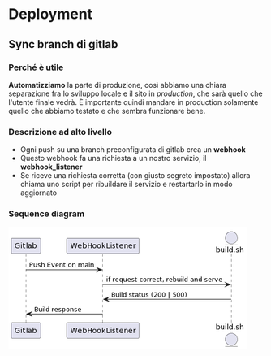 # Deployment

## Sync branch di gitlab

### Perché è utile

**Automatizziamo** la parte di produzione, così abbiamo una chiara separazione fra lo sviluppo locale
e il sito in *production*, che sarà quello che l'utente finale vedrà.
È importante quindi mandare in production solamente quello che abbiamo testato e che sembra funzionare bene.

### Descrizione ad alto livello

- Ogni push su una branch preconfigurata di gitlab crea un **webhook**
- Questo webhook fa una richiesta a un nostro servizio, il **webhook_listener**
- Se riceve una richiesta corretta (con giusto segreto impostato) allora chiama uno script per ribuildare il servizio e restartarlo in modo aggiornato

### Sequence diagram

![deployment](images/deployment-1.png)

<!--
@startuml gitlabSync
participant Gitlab
participant WebHookListener
entity build.sh as Build

Gitlab -> WebHookListener: Push Event on main
WebHookListener -> Build: if request correct, rebuild and serve
Build -> WebHookListener: Build status (200 | 500)
WebHookListener -> Gitlab: Build response
@enduml
-->